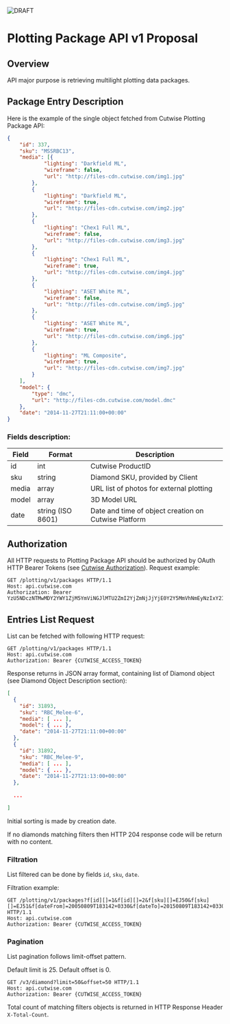 ![DRAFT](https://img.shields.io/badge/maturity-DRAFT-red.svg)

# Plotting Package API v1 Proposal

## Overview

API major purpose is retrieving multilight plotting data packages.

## Package Entry Description

Here is the example of the single object fetched from Cutwise Plotting Package API:

```json
{
	"id": 337,
	"sku": "MSSRBC13",
	"media": [{
			"lighting": "Darkfield ML",
			"wireframe": false,
			"url": "http://files-cdn.cutwise.com/img1.jpg"
		},
		{
			"lighting": "Darkfield ML",
			"wireframe": true,
			"url": "http://files-cdn.cutwise.com/img2.jpg"
		},
		{
			"lighting": "Chex1 Full ML",
			"wireframe": false,
			"url": "http://files-cdn.cutwise.com/img3.jpg"
		},
		{
			"lighting": "Chex1 Full ML",
			"wireframe": true,
			"url": "http://files-cdn.cutwise.com/img4.jpg"
		},
		{
			"lighting": "ASET White ML",
			"wireframe": false,
			"url": "http://files-cdn.cutwise.com/img5.jpg"
		},
		{
			"lighting": "ASET White ML",
			"wireframe": true,
			"url": "http://files-cdn.cutwise.com/img6.jpg"
		},
		{
			"lighting": "ML Composite",
			"wireframe": true,
			"url": "http://files-cdn.cutwise.com/img7.jpg"
		}
	],
	"model": {
		"type": "dmc",
		"url": "http://files-cdn.cutwise.com/model.dmc"
	},
	"date": "2014-11-27T21:11:00+00:00"
}
```

### Fields description:

|Field|Format|Description|
|-|-|-|
|id|int|Cutwise ProductID|
|sku|string|Diamond SKU, provided by Client|
|media|array|URL list of photos for external plotting|
|model|array|3D Model URL|
|date|string (ISO 8601)|Date and time of object creation on Cutwise Platform|

## Authorization

All HTTP requests to Plotting Package API should be authorized by OAuth HTTP Bearer Tokens (see [Cutwise Authorization](auth.md)).
Request example:

```http
GET /plotting/v1/packages HTTP/1.1
Host: api.cutwise.com
Authorization: Bearer YzU5NDczNTMwMDY2YWY1ZjM5YmViNGJlMTU2ZmI2YjZmNjJjYjE0Y2Y5MmVhNmEyNzIxY2IxMzk1N2EzNWYyMw
```

## Entries List Request

List can be fetched with following HTTP request:

```http
GET /plotting/v1/packages HTTP/1.1
Host: api.cutwise.com
Authorization: Bearer {CUTWISE_ACCESS_TOKEN}
```

Response returns in JSON array format, containing list of Diamond object (see Diamond Object Description section):

```json
[
  {
    "id": 31893,
    "sku": "RBC_Melee-6",
    "media": [ ... ],
    "model": { ... },
    "date": "2014-11-27T21:11:00+00:00"
  },
  {
    "id": 31892,
    "sku": "RBC_Melee-9",
    "media": [ ... ],
    "model": { ... },
    "date": "2014-11-27T21:13:00+00:00"
  },
  
  ...

]
```

Initial sorting is made by creation date.

If no diamonds matching filters then HTTP 204 response code will be return with no content.

### Filtration

List filtered can be done by fields `id`, `sku`, `date`.

Filtration example:

```http
GET /plotting/v1/packages?f[id][]=1&f[id][]=2&f[sku][]=EJ50&f[sku][]=EJ51&f[dateFrom]=20050809T183142+0330&f[dateTo]=20150809T183142+0330 HTTP/1.1
Host: api.cutwise.com
Authorization: Bearer {CUTWISE_ACCESS_TOKEN}
```

### Pagination

List pagination follows limit-offset pattern.

Default limit is 25. Default offset is 0.

```http
GET /v3/diamond?limit=50&offset=50 HTTP/1.1
Host: api.cutwise.com
Authorization: Bearer {CUTWISE_ACCESS_TOKEN}
```

Total count of matching filters objects is returned in HTTP Response Header `X-Total-Count`.
